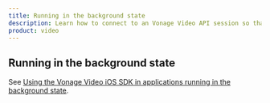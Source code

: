```yaml
--- 
title: Running in the background state 
description: Learn how to connect to an Vonage Video API session so that participants can use audio, video, and messaging functionality in your ios application.
product: video 
---
```


## Running in the background state
See [Using the Vonage Video iOS SDK in applications running in the background state](/developer/sdks/ios/background-state.html).
